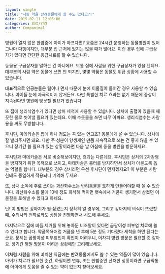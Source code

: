 ```yaml
---
layout: single
title: "사람 약을 반려동물에게 쓸 수도 있다고?!"
date: 2019-02-11 12:05:00
categories: 의료/건강
author: Companimal
---
```


병원이 열지 않은 한밤중에 아이가 아프다면? 요즘은 24시간 운영하는 동물병원이 있어 그나마 다행이지만, 대부분 집 근처에 있지는 않을 때가 많아요. 이런 경우 집에 구급상자가 있다면 간단한 응급치료를 할 수 있습니다.

동물용 구급상자를 말하는 건 아니에요. 보통 집에 사람을 위한 구급상자가 있을 텐데요. 대부분의 사람 약은 동물에 쓰면 안 되지만, 몇몇 약품은 동물도 위급 상황에 사용할 수 있습니다.

대표적으로 인공눈물은 털이나 먼지 때문에 눈에 이물질이 들어간 경우 사용할 수 있습니다. 아이들 눈에 자극적이지 않거든요. 다만 특별한 치료 효과는 없기 때문에 증상이 지속된다면 병원에 방문할 필요가 있습니다.

또 집에 생리식염수가 있다면 상처 세척에 사용할 수 있습니다. 상처에 출혈이 있을때 깨끗한 물로 씻어낼 필요가 있는데요. 이때 수돗물을 쓰면 너무 아파요. 생리식염수는 사람용을 써도 무방합니다.

후시딘, 마데카솔은 집에 하나 정도는 꼭 있는 연고죠? 동물에게 쓸 수 있습니다. 상처에 잘 발라주시면 돼요. 다만 주 성분이 항생제인 만큼 지속적으로 쓰는 건 좋지 않을 수 있으니 장기간 쓸 필요가 있는 상황이라면 다음 날 아침에 동물 병원을 방문하세요.

후시딘과 마데카솔은 서로 비슷해보이지만, 효과는 다른데요. 후시딘은 상처의 2차감염을 방지하기 위한 목적으로 쓰이고, 마데카솔은 흉터를 방지하면서 상처가 아물도록 돕는 역할을 합니다. 대부분의 경우 상처라면 우선 후시딘이 먼저겠지요? 이 부분은 사람한테도 동일하게 적용되니 기억해 두세요.

또, 상처 소독에 주로 쓰이는 과산화수소는 반려동물을 토하게 만들어야할 때 쓸 수 있습니다. 과산화수소를 물에 10배 정도 희석해 먹이면 뱃속에서 거품이 생기면서 삼켰던 이물질을 토해낼 수 있다고 하네요.

단! 이 방법은 강아지가 뭘 삼켰는지 정확히 알 경우에, 그리고 강아지의 의식이 또렸할 때, 수의사와 전화로라도 상담을 진행하면서 시도해 주세요.

마지막으로 집에 비듬 제거를 위해 놓아둔 니조랄이 있다면 곰팡이성 피부염 치료에 쓸 수 있다고 합니다. 약품목욕처럼 거품을 낸 후에 5분 정도 기다렸다 세척을 하면 된다는군요. 문제는 곰팡이성 피부염인지 확인이 어려우니, 어차피 병원 방문은 필요할 것 같아요. 장기간 병원 방문이 어려운 상황에만 고려해보세요.

이처럼 사람을 위해 비치한 약품에는 반려동물에게도 쓸 수 있는 약품이 많이 있습니다. 아이가 치료가 필요한 순간, 하필이면 연휴, 또는 한밤중인 난처한 상황이라면 구급약통에 아이에게 도움을 줄 수 있는 약이 없는지 찾아보세요.
